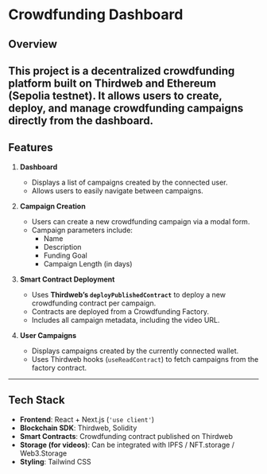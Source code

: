# Crowdfunding Dashboard 

## Overview

This project is a **decentralized crowdfunding platform** built on **Thirdweb** and **Ethereum (Sepolia testnet)**. It allows users to **create, deploy, and manage crowdfunding campaigns** directly from the dashboard. 
---

## Features

1. **Dashboard**
   - Displays a list of campaigns created by the connected user.
   - Allows users to easily navigate between campaigns.

2. **Campaign Creation**
   - Users can create a new crowdfunding campaign via a modal form.
   - Campaign parameters include:
     - Name
     - Description
     - Funding Goal
     - Campaign Length (in days)
 

3. **Smart Contract Deployment**
   - Uses **Thirdweb’s `deployPublishedContract`** to deploy a new crowdfunding contract per campaign.
   - Contracts are deployed from a Crowdfunding Factory.
   - Includes all campaign metadata, including the video URL.

4. **User Campaigns**
   - Displays campaigns created by the currently connected wallet.
   - Uses Thirdweb hooks (`useReadContract`) to fetch campaigns from the factory contract.

---

## Tech Stack

- **Frontend**: React + Next.js (`'use client'`)
- **Blockchain SDK**: Thirdweb, Solidity
- **Smart Contracts**: Crowdfunding contract published on Thirdweb
- **Storage (for videos)**: Can be integrated with IPFS / NFT.storage / Web3.Storage
- **Styling**: Tailwind CSS



